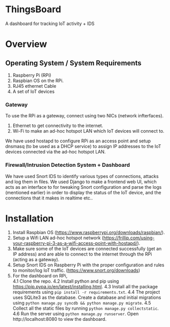 # ThingsBoard
A dashboard for tracking IoT activity + IDS

# Overview

## Operating System / System Requirements
1. Raspberry Pi (RPi)
2. Raspbian OS on the RPi.
3. RJ45 ethernet Cable
4. A set of IoT devices

### Gateway

To use the RPi as a gateway, connect using two NICs (network infterfaces).
1. Ethernet to get connectivity to the internet.
2. Wi-Fi to make an ad-hoc hotspot LAN which IoT devices will connect to.

We have used hostapd to configure RPi as an access point and setup dnsmasq (to be used as a DHCP service) to assign IP addresses to the IoT devices connected via the ad-hoc hotspot LAN.

### Firewall/Intrusion Detection System + Dashboard

We have used Snort IDS to identify various types of connections, attacks and log them in files. We used Django to make a frontend web UI, which acts as an interface to for tweaking Snort configuration and parse the logs (mentioned earlier) in order to display the status of the IoT device, and the connections that it makes in realtime etc..

# Installation

1. Install Raspbian OS (https://www.raspberrypi.org/downloads/raspbian/).
2. Setup a Wifi LAN ad-hoc hotspot network (https://frillip.com/using-your-raspberry-pi-3-as-a-wifi-access-point-with-hostapd/).
3. Make sure some of the IoT devices are connected successfully (get an IP address) and are able to connect to the internet through the RPi (acting as a gateway).
3. Setup Snort IDS on Raspberry Pi with the proper configuration and rules to monitor/log IoT traffic. (https://www.snort.org/downloads)
4. For the dashboard on RPi,  
    4.1 Clone the repo.
    4.2 Install python and pip using https://pip.pypa.io/en/latest/installing.html.
    4.3 Install all the package requirements using `pip install -r requirements.txt`.
    4.4 The project uses SQLite3 as the database. Create a database and initial migrations using `python manage.py syncdb && python manage.py migrate`.
    4.5 Collect all the static files by running `python manage.py collectstatic`.
    4.6 Run the server using `python manage.py runserver`. Open http://localhost:8080 to view the dashboard.


